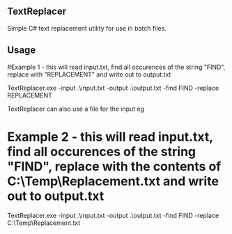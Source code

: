 ## TextReplacer
Simple C# text replacement utility for use in batch files.

## Usage

#Example 1 - this will read input.txt, find all occurences of the string "FIND", replace with "REPLACEMENT" and write out to output.txt

TextReplacer.exe -input .\input.txt -output .\output.txt -find FIND -replace REPLACEMENT

TextReplacer can also use a file for the input eg

# Example 2 - this will read input.txt, find all occurences of the string "FIND", replace with the contents of C:\Temp\Replacement.txt and write out to output.txt

TextReplacer.exe -input .\input.txt -output .\output.txt -find FIND -replace C:\Temp\Replacement.txt
